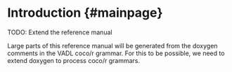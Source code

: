 
# Introduction {#mainpage}

TODO: Extend the reference manual

Large parts of this reference manual will be generated from the doxygen
comments in the VADL coco/r grammar. For this to be possible, we need to extend
doxygen to process coco/r grammars.

